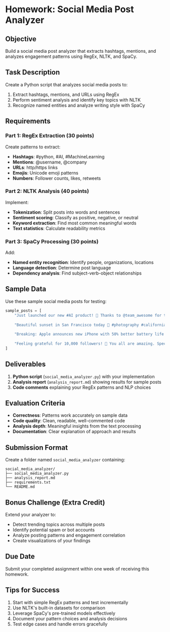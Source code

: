 # Homework: Social Media Post Analyzer

## Objective
Build a social media post analyzer that extracts hashtags, mentions, and analyzes engagement patterns using RegEx, NLTK, and SpaCy.

## Task Description
Create a Python script that analyzes social media posts to:
1. Extract hashtags, mentions, and URLs using RegEx
2. Perform sentiment analysis and identify key topics with NLTK
3. Recognize named entities and analyze writing style with SpaCy

## Requirements

### Part 1: RegEx Extraction (30 points)
Create patterns to extract:
- **Hashtags**: #python, #AI, #MachineLearning
- **Mentions**: @username, @company
- **URLs**: http/https links
- **Emojis**: Unicode emoji patterns
- **Numbers**: Follower counts, likes, retweets

### Part 2: NLTK Analysis (40 points)
Implement:
- **Tokenization**: Split posts into words and sentences
- **Sentiment scoring**: Classify as positive, negative, or neutral
- **Keyword extraction**: Find most common meaningful words
- **Text statistics**: Calculate readability metrics

### Part 3: SpaCy Processing (30 points)
Add:
- **Named entity recognition**: Identify people, organizations, locations
- **Language detection**: Determine post language
- **Dependency analysis**: Find subject-verb-object relationships

## Sample Data
Use these sample social media posts for testing:

```python
sample_posts = [
    "Just launched our new #AI product! 🚀 Thanks to @team_awesome for the hard work. Check it out: https://oursite.com/product #innovation #tech",
    
    "Beautiful sunset in San Francisco today 🌅 #photography #california #nature Love this city! @visit_sf",
    
    "Breaking: Apple announces new iPhone with 50% better battery life! Stock up 12% 📈 #Apple #iPhone #tech #stocks",
    
    "Feeling grateful for 10,000 followers! 🙏 You all are amazing. Special thanks to @mentor_john for the guidance #milestone #grateful"
]
```

## Deliverables
1. **Python script** (`social_media_analyzer.py`) with your implementation
2. **Analysis report** (`analysis_report.md`) showing results for sample posts
3. **Code comments** explaining your RegEx patterns and NLP choices

## Evaluation Criteria
- **Correctness**: Patterns work accurately on sample data
- **Code quality**: Clean, readable, well-commented code
- **Analysis depth**: Meaningful insights from the text processing
- **Documentation**: Clear explanation of approach and results

## Submission Format
Create a folder named `social_media_analyzer` containing:
```
social_media_analyzer/
├── social_media_analyzer.py
├── analysis_report.md
├── requirements.txt
└── README.md
```

## Bonus Challenge (Extra Credit)
Extend your analyzer to:
- Detect trending topics across multiple posts
- Identify potential spam or bot accounts
- Analyze posting patterns and engagement correlation
- Create visualizations of your findings

## Due Date
Submit your completed assignment within one week of receiving this homework.

## Tips for Success
1. Start with simple RegEx patterns and test incrementally
2. Use NLTK's built-in datasets for comparison
3. Leverage SpaCy's pre-trained models effectively
4. Document your pattern choices and analysis decisions
5. Test edge cases and handle errors gracefully 